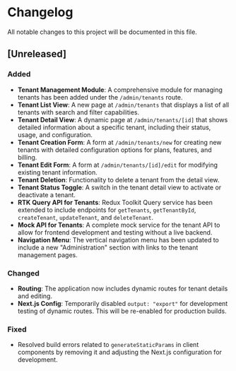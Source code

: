 # Changelog

All notable changes to this project will be documented in this file.

## [Unreleased]

### Added
- **Tenant Management Module**: A comprehensive module for managing tenants has been added under the `/admin/tenants` route.
- **Tenant List View**: A new page at `/admin/tenants` that displays a list of all tenants with search and filter capabilities.
- **Tenant Detail View**: A dynamic page at `/admin/tenants/[id]` that shows detailed information about a specific tenant, including their status, usage, and configuration.
- **Tenant Creation Form**: A form at `/admin/tenants/new` for creating new tenants with detailed configuration options for plans, features, and billing.
- **Tenant Edit Form**: A form at `/admin/tenants/[id]/edit` for modifying existing tenant information.
- **Tenant Deletion**: Functionality to delete a tenant from the detail view.
- **Tenant Status Toggle**: A switch in the tenant detail view to activate or deactivate a tenant.
- **RTK Query API for Tenants**: Redux Toolkit Query service has been extended to include endpoints for `getTenants`, `getTenantById`, `createTenant`, `updateTenant`, and `deleteTenant`.
- **Mock API for Tenants**: A complete mock service for the tenant API to allow for frontend development and testing without a live backend.
- **Navigation Menu**: The vertical navigation menu has been updated to include a new "Administration" section with links to the tenant management pages.

### Changed
- **Routing**: The application now includes dynamic routes for tenant details and editing.
- **Next.js Config**: Temporarily disabled `output: "export"` for development testing of dynamic routes. This will be re-enabled for production builds.

### Fixed
- Resolved build errors related to `generateStaticParams` in client components by removing it and adjusting the Next.js configuration for development.

